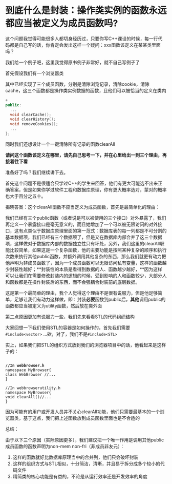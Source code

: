 # 到底什么是封装：操作类实例的函数永远都应当被定义为成员函数吗?

这个问题我觉得可能很多人都切身经历过，只要你写C++课设的时候，每一行代码都是自己写的话，你肯定会发出这样一个疑问：xxx函数该定义在某某类里面吗？

我们给一个例子吧，这里我觉得原书例子非常好，就不自己写例子了

首先假设我们有一个浏览器类

其中已经实现了三个成员函数，分别是清除浏览记录，清除cookie，清除cache，这三个函数都是操作类实例数据的函数，且他们可以被恰当的定义在类内

```cpp
+
public:
  ...
  void clearCache();
  void clearHistory();
  void removeCookies();
  ...
};
```

同时我们还想设计一个一键清除所有记录的函数clearAll

**请问这个函数该定义在哪里，请先自己思考一下，并在心里给出一到三个理由，再接着往下看**



















准备好了吗？我们继续讲下去。

首先这个问题不是很适合只学过C++的学生来回答，他们有更大可能选不出来正确答案，但是如果你学过软件工程和数据库原理，你有更大概率选对，蒙对的概率也大于百分之五十。

揭晓答案：这个clearAll函数不应当定义为成员函数，首先是最简单化的理由：

我们已经有三个public函数（或者说是可以被使用的三个接口）对外暴露了，我们再定义一个暴露接口是毫无意义的，而且她增加了一个可以被无限访问的对外接口，这有点类似于数据库原理里面的第一范式：数据库表的每一列都是不可分割的基本数据项，我们已经有三个数据项了，但是又在数据库内部合并了这三个数据项，这样做对于数据库内部的数据独立性只有坏处，另外，我们这里的clearAll职能比较简单，如果这是一个复杂函数，他的主要功能是按照某种复杂的顺序和执行次数来执行其他public函数，并额外调用其他复杂的东西，那么我们就更有动力把他声明为非成员函数了，因为一个成员函数可以无限访问私有变量，这样的函数越少封装性越好；**封装性的本质是看得到数据的人、函数越少越好，**因为这样可以让我们在需要修改封装内的逻辑的时候，受到影响的人和函数较少，大部分人和函数都是在操作封装后的东西，而不会强耦合封装前的底层数据。

这是第一个最简单的理由，我个人觉得这个理由不是很有说服力，但是他足够简单，足够让我们有动力这样做，即：封装**必要**函数到public后，**其他**调用public的函数都应当被定义为utility函数，然后放在类外面

第二点原因更加有说服力一些，我们先来看看STL的代码组织结构

大家回想一下我们使用STL的容器是如何操作的，首先我们需要`#include<vector>` ...欸，对了，我们不是`#include<STL>`

实上，如果我们把STL的组织方式放到我们的浏览器项目中的话，他看起来是这样子的：

<pre class="language-cpp"><code class="lang-cpp">
<strong>//In webbrowser.h
</strong>namespace MyBrowser{
class WebBrowser //...
}

//In webbrowserutility.h
namespace MyBrowser{
void clearAll()//...
}
</code></pre>

因为可能有的用户或开发人员并不关心clearAll功能，他们只需要最基本的一个浏览器类，基于这点，我们把上述函数放到成员函数里面也是不合适的



总结：

由于以下三个原因（实际原因更多），我们建议把一个唯一作用是调用其他public成员函数的函数声明为non-mem non-fri（非成员非友元）：

1. 这样的函数就好比数据库原理当中的合并列，他们只会破坏封装
2. 这样的组织方式与STL相似，十分简洁，清晰，并且易于拆分成多个较小的代码文件
3. 精简类的核心功能是有益的，不论是从运行效率还是开发效率的角度



